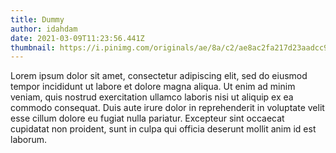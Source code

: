 ```yaml
---
title: Dummy
author: idahdam
date: 2021-03-09T11:23:56.441Z
thumbnail: https://i.pinimg.com/originals/ae/8a/c2/ae8ac2fa217d23aadcc913989fcc34a2.png
---
```

<!--StartFragment-->

Lorem ipsum dolor sit amet, consectetur adipiscing elit, sed do eiusmod tempor incididunt ut labore et dolore magna aliqua. Ut enim ad minim veniam, quis nostrud exercitation ullamco laboris nisi ut aliquip ex ea commodo consequat. Duis aute irure dolor in reprehenderit in voluptate velit esse cillum dolore eu fugiat nulla pariatur. Excepteur sint occaecat cupidatat non proident, sunt in culpa qui officia deserunt mollit anim id est laborum.

<!--EndFragment-->